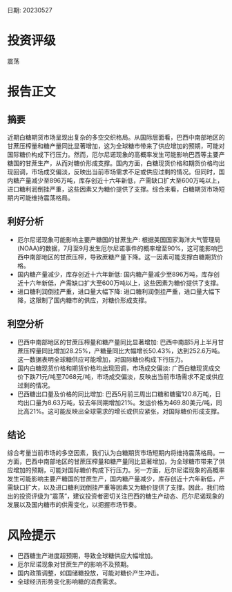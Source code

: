 
日期: 20230527

# 投资评级

震荡

# 报告正文

## 摘要

近期白糖期货市场呈现出复杂的多空交织格局。从国际层面看，巴西中南部地区的甘蔗压榨量和糖产量同比显著增加，这为全球糖市带来了供应增加的预期，可能对国际糖价构成下行压力。然而，厄尔尼诺现象的高概率发生可能影响巴西等主要产糖国的甘蔗生产，从而对糖价形成支撑。国内方面，白糖现货价格和期货价格均出现回调，市场成交偏淡，反映出当前市场需求不足或供应过剩的情况。但同时，国内糖产量减少至896万吨，库存创近十六年新低，产需缺口扩大至600万吨以上，进口糖利润倒挂严重，这些因素又为糖价提供了支撑。综合来看，白糖期货市场短期内可能维持震荡格局。

## 利好分析

* 厄尔尼诺现象可能影响主要产糖国的甘蔗生产: 根据美国国家海洋大气管理局(NOAA)的数据，7月至9月发生厄尔尼诺事件的概率增至90%，这可能影响巴西中南部地区的甘蔗压榨，导致蔗糖产量下降。这一因素可能支撑白糖期货价格。
* 国内糖产量减少，库存创近十六年新低: 国内糖产量减少至896万吨，库存创近十六年新低，产需缺口扩大至600万吨以上，这些因素为糖价提供了支撑。
* 进口糖利润倒挂严重，进口量大幅下降: 进口糖利润倒挂严重，进口量大幅下降，这限制了国内糖市的供应，对糖价形成支撑。

## 利空分析

* 巴西中南部地区的甘蔗压榨量和糖产量同比显著增加: 巴西中南部5月上半月甘蔗压榨量同比增加28.25%，产糖量同比大幅增长50.43%，达到252.6万吨。这一数据表明全球糖供应可能增加，对国际糖价构成下行压力。
* 国内白糖现货价格和期货价格均出现回调，市场成交偏淡: 广西白糖现货成交价下跌71元/吨至7068元/吨，市场成交偏淡，反映出当前市场需求不足或供应过剩的情况。
* 巴西糖出口量及价格的同比增加: 巴西5月前三周出口糖和糖蜜120.8万吨，日均出口量为8.63万吨，较去年同期增加21%。发运价格为469.80美元/吨，同比高21%。这可能反映出全球需求的增长或供应紧张，对国际糖价形成支撑。

## 结论

综合考量当前市场的多空因素，我们认为白糖期货市场短期内将维持震荡格局。一方面，巴西中南部地区的甘蔗压榨量和糖产量同比显著增加，为全球糖市带来了供应增加的预期，可能对国际糖价构成下行压力。另一方面，厄尔尼诺现象的高概率发生可能影响主要产糖国的甘蔗生产，国内糖产量减少，库存创近十六年新低，产需缺口扩大，以及进口糖利润倒挂严重等因素又为糖价提供了支撑。因此，我们给出的投资评级为“震荡”，建议投资者密切关注巴西的糖生产动态、厄尔尼诺现象的发展以及国内糖市的供需变化，以把握市场节奏。

# 风险提示

* 巴西糖生产进度超预期，导致全球糖供应大幅增加。
* 厄尔尼诺现象对甘蔗生产的影响不及预期。
* 国内政策调整，如国储糖投放，可能对糖价产生冲击。
* 全球经济形势变化影响糖的消费需求。
